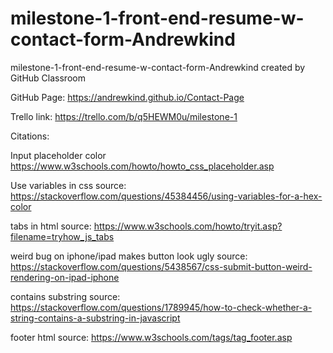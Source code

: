 # milestone-1-front-end-resume-w-contact-form-Andrewkind
milestone-1-front-end-resume-w-contact-form-Andrewkind created by GitHub Classroom

GitHub Page: https://andrewkind.github.io/Contact-Page

Trello link: https://trello.com/b/q5HEWM0u/milestone-1

Citations: 

Input placeholder color
https://www.w3schools.com/howto/howto_css_placeholder.asp

Use variables in css
source: https://stackoverflow.com/questions/45384456/using-variables-for-a-hex-color

tabs in html
source: https://www.w3schools.com/howto/tryit.asp?filename=tryhow_js_tabs

weird bug on iphone/ipad makes button look ugly
source: https://stackoverflow.com/questions/5438567/css-submit-button-weird-rendering-on-ipad-iphone

contains substring
source: https://stackoverflow.com/questions/1789945/how-to-check-whether-a-string-contains-a-substring-in-javascript

 footer html
source: https://www.w3schools.com/tags/tag_footer.asp
